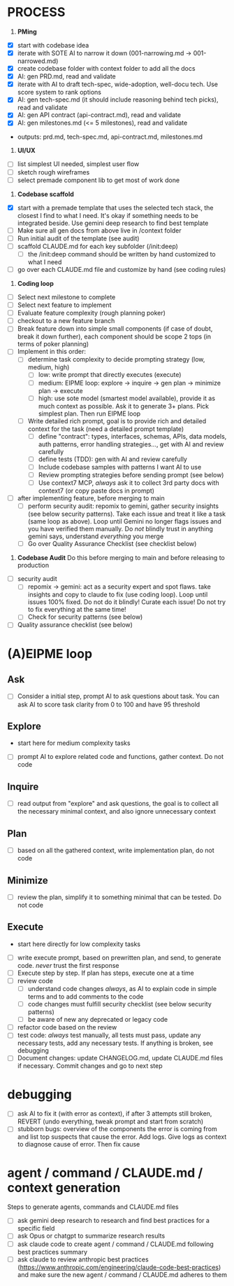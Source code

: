 # PROCESS

1. **PMing**

- [x] start with codebase idea
- [x] iterate with SOTE AI to narrow it down (001-narrowing.md -> 001-narrowed.md)
- [x] create codebase folder with context folder to add all the docs
- [x] AI: gen PRD.md, read and validate
- [x] iterate with AI to draft tech-spec, wide-adoption, well-docu tech. Use score system to rank options
- [x] AI: gen tech-spec.md (it should include reasoning behind tech picks), read and validate
- [x] AI: gen API contract (api-contract.md), read and validate
- [x] AI: gen milestones.md (<= 5 milestones), read and validate
- outputs: prd.md, tech-spec.md, api-contract.md, milestones.md

1. **UI/UX**

- [ ] list simplest UI needed, simplest user flow
- [ ] sketch rough wireframes
- [ ] select premade component lib to get most of work done

1. **Codebase scaffold**

- [x] start with a premade template that uses the selected tech stack, the closest I find to what I need. It's okay if something needs to be integrated beside. Use gemini deep research to find best template
- [ ] Make sure all gen docs from above live in /context folder
- [ ] Run initial audit of the template (see audit)
- [ ] scaffold CLAUDE.md for each key subfolder (/init:deep)
  - [ ] the /init:deep command should be written by hand customized to what I need
- [ ] go over each CLAUDE.md file and customize by hand (see coding rules)

1. **Coding loop**

- [ ] Select next milestone to complete
- [ ] Select next feature to implement
- [ ] Evaluate feature complexity (rough planning poker)
- [ ] checkout to a new feature branch
- [ ] Break feature down into simple small components (if case of doubt, break it down further), each component should be scope 2 tops (in terms of poker planning)
- [ ] Implement in this order:
  - [ ] determine task complexity to decide prompting strategy (low, medium, high)
    - [ ] low: write prompt that directly executes (execute)
    - [ ] medium: EIPME loop: explore -> inquire -> gen plan -> minimize plan -> execute
    - [ ] high: use sote model (smartest model available), provide it as much context as possible. Ask it to generate 3+ plans. Pick simplest plan. Then run EIPME loop
  - [ ] Write detailed rich prompt, goal is to provide rich and detailed context for the task (need a detailed prompt template)
    - [ ] define "contract": types, interfaces, schemas, APIs, data models, auth patterns, error handling strategies..., get with AI and review carefully
    - [ ] define tests (TDD): gen with AI and review carefully
    - [ ] Include codebase samples with patterns I want AI to use
    - [ ] Review prompting strategies before sending prompt (see below)
    - [ ] Use context7 MCP, _always_ ask it to collect 3rd party docs with context7 (or copy paste docs in prompt)
- [ ] after implementing feature, before merging to main
  - [ ] perform security audit: repomix to gemini, gather security insights (see below security patterns). Take each issue and treat it like a task (same loop as above). Loop until Gemini no longer flags issues and you have verified them manually. Do _not_ blindly trust in anything gemini says, understand _everything_ you merge
  - [ ] Go over Quality Assurance Checklist (see checklist below)

1. **Codebase Audit**
   Do this before merging to main and before releasing to production

- [ ] security audit
  - [ ] repomix -> gemini: act as a security expert and spot flaws. take insights and copy to claude to fix (use coding loop). Loop until issues 100% fixed. Do not do it blindly! Curate each issue! Do not try to fix everything at the same time!
  - [ ] Check for security patterns (see below)
- [ ] Quality assurance checklist (see below)

# (A)EIPME loop

## Ask

- [ ] Consider a initial step, prompt AI to ask questions about task. You can ask AI to score task clarity from 0 to 100 and have 95 threshold

## Explore

- start here for medium complexity tasks

* [ ] prompt AI to explore related code and functions, gather context. Do not code

## Inquire

- [ ] read output from "explore" and ask questions, the goal is to collect all the necessary minimal context, and also ignore unnecessary context

## Plan

- [ ] based on all the gathered context, write implementation plan, do not code

## Minimize

- [ ] review the plan, simplify it to something minimal that can be tested. Do not code

## Execute

- start here directly for low complexity tasks

* [ ] write execute prompt, based on prewritten plan, and send, to generate code. _never_ trust the first response
* [ ] Execute step by step. If plan has steps, execute one at a time
* [ ] review code
  - [ ] understand code changes _always_, as AI to explain code in simple terms and to add comments to the code
  - [ ] code changes must fulfill security checklist (see below security patterns)
  - [ ] be aware of new any deprecated or legacy code
* [ ] refactor code based on the review
* [ ] test code: _always_ test manually, all tests must pass, update any necessary tests, add any necessary tests. If anything is broken, see debugging
* [ ] Document changes: update CHANGELOG.md, update CLAUDE.md files if necessary. Commit changes and go to next step

# debugging

- [ ] ask AI to fix it (with error as context), if after 3 attempts still broken, REVERT (undo everything, tweak prompt and start from scratch)
- [ ] stubborn bugs: overview of the components the error is coming from and list top suspects that cause the error. Add logs. Give logs as context to diagnose cause of error. Then fix cause

# agent / command / CLAUDE.md / context generation

Steps to generate agents, commands and CLAUDE.md files

- [ ] ask gemini deep research to research and find best practices for a specific field
- [ ] ask Opus or chatgpt to summarize research results
- [ ] ask claude code to create agent / command / CLAUDE.md following best practices summary
- [ ] ask claude to review anthropic best practices (https://www.anthropic.com/engineering/claude-code-best-practices) and make sure the new agent / command / CLAUDE.md adheres to them

